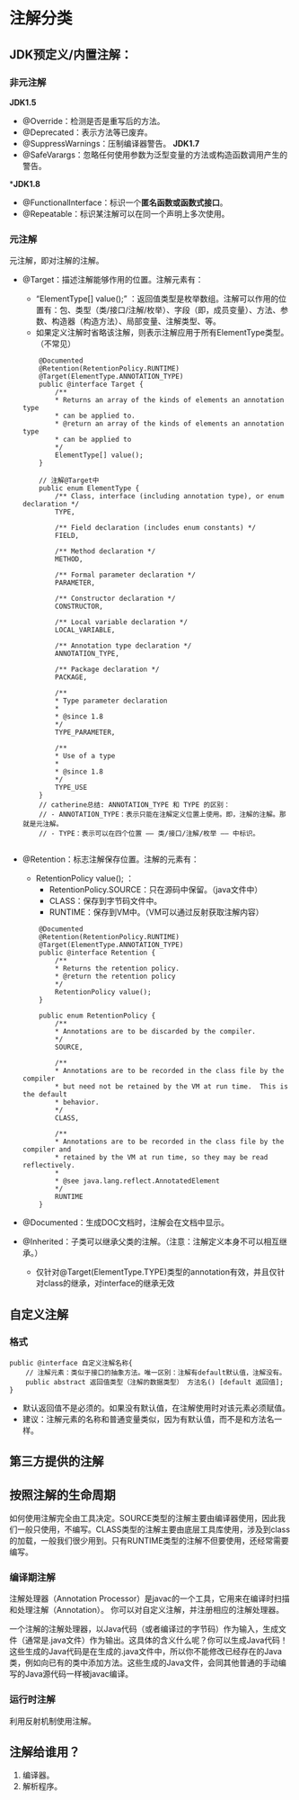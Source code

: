 # 注解分类
## JDK预定义/内置注解：
### 非元注解

**JDK1.5**
- @Override：检测是否是重写后的方法。
- @Deprecated：表示方法等已废弃。
- @SuppressWarnings：压制编译器警告。
**JDK1.7**
- @SafeVarargs：忽略任何使用参数为泛型变量的方法或构造函数调用产生的警告。

***JDK1.8**
- @FunctionalInterface：标识一个**匿名函数或函数式接口**。
- @Repeatable：标识某注解可以在同一个声明上多次使用。


### 元注解
元注解，即对注解的注解。
- @Target：描述注解能够作用的位置。注解元素有：

    - “ElementType[] value();” ：返回值类型是枚举数组。注解可以作用的位置有：包、类型（类/接口/注解/枚举）、字段（即，成员变量）、方法、参数、构造器（构造方法）、局部变量、注解类型、等。
    - 如果定义注解时省略该注解，则表示注解应用于所有ElementType类型。（不常见）
    ```
        @Documented
        @Retention(RetentionPolicy.RUNTIME)
        @Target(ElementType.ANNOTATION_TYPE)
        public @interface Target {
            /**
            * Returns an array of the kinds of elements an annotation type
            * can be applied to.
            * @return an array of the kinds of elements an annotation type
            * can be applied to
            */
            ElementType[] value();
        }
    ```
    ```
        // 注解@Target中
        public enum ElementType {
            /** Class, interface (including annotation type), or enum declaration */
            TYPE,

            /** Field declaration (includes enum constants) */
            FIELD,

            /** Method declaration */
            METHOD,

            /** Formal parameter declaration */
            PARAMETER,

            /** Constructor declaration */
            CONSTRUCTOR,

            /** Local variable declaration */
            LOCAL_VARIABLE,

            /** Annotation type declaration */
            ANNOTATION_TYPE,

            /** Package declaration */
            PACKAGE,

            /**
            * Type parameter declaration
            *
            * @since 1.8
            */
            TYPE_PARAMETER,

            /**
            * Use of a type
            *
            * @since 1.8
            */
            TYPE_USE
        }
        // catherine总结: ANNOTATION_TYPE 和 TYPE 的区别：
        // - ANNOTATION_TYPE：表示只能在注解定义位置上使用。即，注解的注解。那就是元注解。
        // - TYPE：表示可以在四个位置 —— 类/接口/注解/枚举 —— 中标识。


    ```
- @Retention：标志注解保存位置。注解的元素有：
    - RetentionPolicy value();  ：
        - RetentionPolicy.SOURCE：只在源码中保留。（java文件中）
        - CLASS：保存到字节码文件中。
        - RUNTIME：保存到VM中。（VM可以通过反射获取注解内容）
    ```
        @Documented
        @Retention(RetentionPolicy.RUNTIME)
        @Target(ElementType.ANNOTATION_TYPE)
        public @interface Retention {
            /**
            * Returns the retention policy.
            * @return the retention policy
            */
            RetentionPolicy value();
        }
    ```
    ```
        public enum RetentionPolicy {
            /**
            * Annotations are to be discarded by the compiler.
            */
            SOURCE,

            /**
            * Annotations are to be recorded in the class file by the compiler
            * but need not be retained by the VM at run time.  This is the default
            * behavior.
            */
            CLASS,

            /**
            * Annotations are to be recorded in the class file by the compiler and
            * retained by the VM at run time, so they may be read reflectively.
            *
            * @see java.lang.reflect.AnnotatedElement
            */
            RUNTIME
        }
    ```
- @Documented：生成DOC文档时，注解会在文档中显示。
- @Inherited：子类可以继承父类的注解。（注意：注解定义本身不可以相互继承。）
    - 仅针对@Target(ElementType.TYPE)类型的annotation有效，并且仅针对class的继承，对interface的继承无效

## 自定义注解
### 格式
```
public @interface 自定义注解名称{
    // 注解元素：类似于接口的抽象方法。唯一区别：注解有default默认值，注解没有。
    public abstract 返回值类型（注解的数据类型） 方法名() [default 返回值];
}
```
- 默认返回值不是必须的。如果没有默认值，在注解使用时对该元素必须赋值。
- 建议：注解元素的名称和普通变量类似，因为有默认值，而不是和方法名一样。


## 第三方提供的注解

## 按照注解的生命周期

如何使用注解完全由工具决定。SOURCE类型的注解主要由编译器使用，因此我们一般只使用，不编写。CLASS类型的注解主要由底层工具库使用，涉及到class的加载，一般我们很少用到。只有RUNTIME类型的注解不但要使用，还经常需要编写。

### 编译期注解
注解处理器（Annotation Processor）是javac的一个工具，它用来在编译时扫描和处理注解（Annotation）。
你可以对自定义注解，并注册相应的注解处理器。

一个注解的注解处理器，以Java代码（或者编译过的字节码）作为输入，生成文件（通常是.java文件）作为输出。这具体的含义什么呢？你可以生成Java代码！这些生成的Java代码是在生成的.java文件中，所以你不能修改已经存在的Java类，例如向已有的类中添加方法。这些生成的Java文件，会同其他普通的手动编写的Java源代码一样被javac编译。

### 运行时注解
利用反射机制使用注解。

## 注解给谁用？
1. 编译器。
2. 解析程序。
